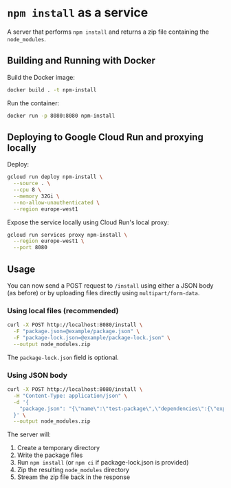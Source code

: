 # `npm install` as a service

A server that performs `npm install` and returns a zip file containing the `node_modules`.

## Building and Running with Docker

Build the Docker image:
```bash
docker build . -t npm-install
```

Run the container:
```bash
docker run -p 8080:8080 npm-install
```

## Deploying to Google Cloud Run and proxying locally

Deploy:

```bash
gcloud run deploy npm-install \
  --source . \
  --cpu 8 \
  --memory 32Gi \
  --no-allow-unauthenticated \
  --region europe-west1
```

Expose the service locally using Cloud Run's local proxy:

```bash
gcloud run services proxy npm-install \
  --region europe-west1 \
  --port 8080
```

## Usage

You can now send a POST request to `/install` using either a JSON body (as before) or by uploading files directly using `multipart/form-data`.

### Using local files (recommended)

```bash
curl -X POST http://localhost:8080/install \
  -F "package.json=@example/package.json" \
  -F "package-lock.json=@example/package-lock.json" \
  --output node_modules.zip
```

The `package-lock.json` field is optional.

### Using JSON body

```bash
curl -X POST http://localhost:8080/install \
  -H "Content-Type: application/json" \
  -d '{
    "package.json": "{\"name\":\"test-package\",\"dependencies\":{\"express\":\"^4.17.1\"}}"
  }' \
  --output node_modules.zip
```

The server will:
1. Create a temporary directory
2. Write the package files
3. Run `npm install` (or `npm ci` if package-lock.json is provided)
4. Zip the resulting `node_modules` directory
5. Stream the zip file back in the response
